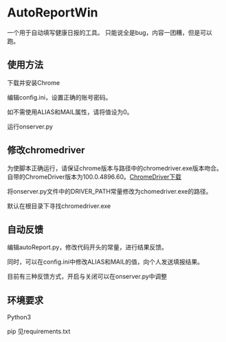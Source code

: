 # AutoReportWin
一个用于自动填写健康日报的工具。
只能说全是bug，内容一团糟，但是可以跑。
## 使用方法
下载并安装Chrome

编辑config.ini，设置正确的账号密码。

如不需使用ALIAS和MAIL属性，请将值设为0。

运行onserver.py

## 修改chromedriver

为使脚本正确运行，请保证chrome版本与路径中的chromedriver.exe版本吻合。自带的ChromeDriver版本为100.0.4896.60。[ChromeDriver下载](https://chromedriver.chromium.org/downloads)

将onserver.py文件中的DRIVER_PATH常量修改为chomedriver.exe的路径。

默认在根目录下寻找chromedriver.exe

## 自动反馈

编辑autoReport.py，修改代码开头的常量，进行结果反馈。

同时，可以在config.ini中修改ALIAS和MAIL的值，向个人发送填报结果。

目前有三种反馈方式，开启与关闭可以在onserver.py中调整

## 环境要求
Python3

pip 见requirements.txt
